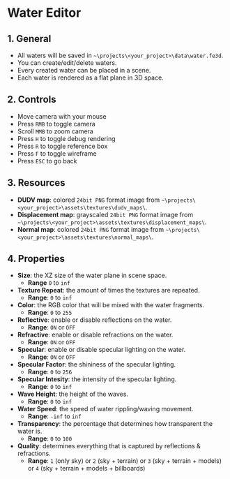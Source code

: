 # Water Editor

## 1. General

- All waters will be saved in `~\projects\<your_project>\data\water.fe3d`.
- You can create/edit/delete waters.
- Every created water can be placed in a scene.
- Each water is rendered as a flat plane in 3D space.

## 2. Controls

- Move camera with your mouse
- Press `RMB` to toggle camera
- Scroll `MMB` to zoom camera
- Press `H` to toggle debug rendering
- Press `R` to toggle reference box
- Press `F` to toggle wireframe
- Press `ESC` to go back

## 3. Resources

- **DUDV map**: colored `24bit PNG` format image from `~\projects\<your_project>\assets\textures\dudv_maps\`.
- **Displacement map**: grayscaled `24bit PNG` format image from `~\projects\<your_project>\assets\textures\displacement_maps\`.
- **Normal map**: colored `24bit PNG` format image from `~\projects\<your_project>\assets\textures\normal_maps\`.

## 4. Properties

- **Size**: the XZ size of the water plane in scene space.
  - **Range** `0` to `inf`
- **Texture Repeat**: the amount of times the textures are repeated.
  - **Range**: `0` to `inf`
- **Color**: the RGB color that will be mixed with the water fragments.
  - **Range**: `0` to `255`
- **Reflective**: enable or disable reflections on the water.
  - **Range**: `ON` or `OFF`
- **Refractive**: enable or disable refractions on the water.
  - **Range**: `ON` or `OFF`
- **Specular**: enable or disable specular lighting on the water.
  - **Range**: `ON` or `OFF`
- **Specular Factor**: the shininess of the specular lighting.
  - **Range**: `0` to `256`
- **Specular Intesity**: the intensity of the specular lighting.
  - **Range**: `0` to `inf`
- **Wave Height**: the height of the waves.
  - **Range**: `0` to `inf`
- **Water Speed**: the speed of water rippling/waving movement.
  - **Range**: `-inf` to `inf`
- **Transparency**: the percentage that determines how transparent the water is.
  - **Range**: `0` to `100`
- **Quality**: determines everything that is captured by reflections & refractions.
  - **Range**: `1` (only sky) or `2` (sky + terrain) or `3` (sky + terrain + models) or `4` (sky + terrain + models + billboards)
